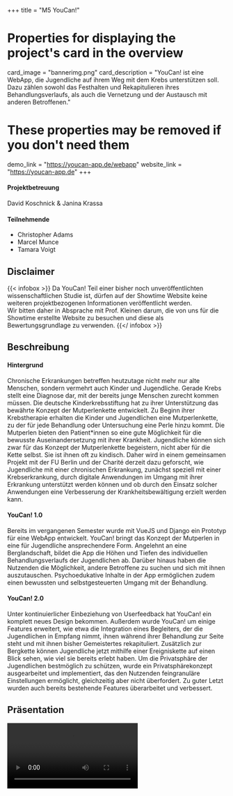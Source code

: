 +++
title = "M5 YouCan!"

# Properties for displaying the project's card in the overview
card_image = "bannerimg.png"
card_description = "YouCan! ist eine WebApp, die Jugendliche auf ihrem Weg mit dem Krebs unterstützen soll. Dazu zählen sowohl das Festhalten und Rekapitulieren ihres Behandlungsverlaufs, als auch die Vernetzung und der Austausch mit anderen Betroffenen."

# These properties may be removed if you don't need them
demo_link = "https://youcan-app.de/webapp"
website_link = "https://youcan-app.de"
+++

#### Projektbetreuung
David Koschnick & Janina Krassa

#### Teilnehmende
- Christopher Adams 
- Marcel Munce 
- Tamara Voigt

## Disclaimer
{{< infobox >}}
Da YouCan! Teil einer bisher noch unveröffentlichten wissenschaftlichen Studie ist, dürfen auf der Showtime Website keine weiteren projektbezogenen Informationen veröffentlicht werden.  
Wir bitten daher in Absprache mit Prof. Kleinen darum, die von uns für die Showtime erstellte Website zu besuchen und diese als Bewertungsgrundlage zu verwenden.
{{</ infobox >}}

## Beschreibung
#### Hintergrund
Chronische Erkrankungen betreffen heutzutage nicht mehr nur alte Menschen, sondern vermehrt auch Kinder und Jugendliche. Gerade Krebs stellt eine Diagnose dar, mit der bereits junge Menschen zurecht kommen müssen.
Die deutsche Kinderkrebsstiftung hat zu ihrer Unterstützung das bewährte Konzept der Mutperlenkette entwickelt. Zu Beginn ihrer Krebstherapie erhalten die Kinder und Jugendlichen eine Mutperlenkette, zu der für jede Behandlung oder Untersuchung eine Perle hinzu kommt. Die Mutperlen bieten den Patient*innen so eine gute Möglichkeit für die bewusste Auseinandersetzung mit ihrer Krankheit.
Jugendliche können sich zwar für das Konzept der Mutperlenkette begeistern, nicht aber für die Kette selbst. Sie ist ihnen oft zu kindisch.
Daher wird in einem gemeinsamen Projekt mit der FU Berlin und der Charité derzeit dazu geforscht, wie Jugendliche mit einer chronischen Erkrankung, zunächst speziell mit einer Krebserkrankung, durch digitale Anwendungen im Umgang mit ihrer Erkrankung unterstützt werden können und ob durch den Einsatz solcher Anwendungen eine Verbesserung der Krankheitsbewältigung erzielt werden kann.
  
#### YouCan! 1.0
Bereits im vergangenen Semester wurde mit VueJS und Django ein Prototyp für eine WebApp entwickelt.
YouCan! bringt das Konzept der Mutperlen in eine für Jugendliche ansprechendere Form. Angelehnt an eine Berglandschaft, bildet die App die Höhen und Tiefen des individuellen Behandlungsverlaufs der Jugendlichen ab. Darüber hinaus haben die Nutzenden die Möglichkeit, andere Betroffene zu suchen und sich mit ihnen auszutauschen. Psychoedukative Inhalte in der App ermöglichen zudem einen bewussten und selbstgesteuerten Umgang mit der Behandlung.

#### YouCan! 2.0
Unter kontinuierlicher Einbeziehung von Userfeedback hat YouCan! ein komplett neues Design bekommen. Außerdem wurde YouCan! um einige Features erweitert, wie etwa die Integration eines Begleiters, der die Jugendlichen in Empfang nimmt, ihnen während ihrer Behandlung zur Seite steht und mit ihnen bisher Gemeistertes rekapituliert. Zusätzlich zur Bergkette können Jugendliche jetzt mithilfe einer Ereigniskette auf einen Blick sehen, wie viel sie bereits erlebt haben.
Um die Privatsphäre der Jugendlichen bestmöglich zu schützen, wurde ein Privatsphärekonzept ausgearbeitet und implementiert, das den Nutzenden feingranuläre Einstellungen ermöglicht, gleichzeitig aber nicht überfordert. Zu guter Letzt wurden auch bereits bestehende Features überarbeitet und verbessert.

## Präsentation

<video controls>
    <source src="https://youcan-app.de/showtime/presentation.mp4" type="video/mp4">
    Sorry, your browser doesn't support embedded videos.
</video>

<!-- ## Weitere Inhalte
* [Videos](videos)
* [Galerie](galerie) -->

<!-- {{< image src="image.png" alt="project image" description="Das ist unser Projekt" >}}
{{< video src="video.mp4" >}} -->
